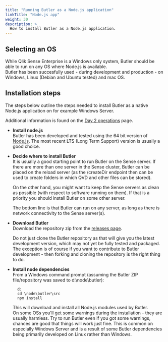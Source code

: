 ```yaml
---
title: "Running Butler as a Node.js application"
linkTitle: "Node.js app"
weight: 30
description: >
  How to install Butler as a Node.js application.
---
```


## Selecting an OS

While Qlik Sense Enterprise is a Windows only system, Butler should be able to run on any OS where Node.js is available.  
Butler has been succesfully used - during development and production - on Windows, Linux (Debian and Ubuntu tested) and mac OS.

## Installation steps

The steps below outline the steps needed to install Butler as a native Node.js application on for example Windows Server.

Additional information is found on the [Day 2 operations](/docs/getting-started/operations/) page.

* **Install node.js**  
    Butler has been developed and tested using the 64 bit version of [Node.js](https://nodejs.org/en/download/). The most recent LTS (Long Term Support) version is usually a good choice.

* **Decide where to install Butler**  
    It is usually a good starting point to run Butler on the Sense server. If there are more than one server in the Sense cluster, Butler can be placed on the reload server (as the /createDir endpoint then can be used to create folders in which QVD and other files can be stored).  

    On the other hand, you might want to keep the Sense servers as clean as possible (with respect to software running on them). If that is a priority you should install Butler on some other server.  

    The bottom line is that Butler can run on any server, as long as there is network connectivity to the Sense server(s).  

* **Download Butler**  
    Download the repository zip from the [releases page](https://github.com/ptarmiganlabs/butler/releases).

    Do not just clone the Butler repository as that will give you the latest development version, which may not yet be fully tested and packaged.  
    The exception is of course if you want to contribute to Butler development - then forking and cloning the repository is the right thing to do.

* **Install node dependencies**  
    From a Windows command prompt (assuming the Butler ZIP file/repository was saved to d:\\node\\butler):  

        d:
        cd \node\butler\src
        npm install  

    This will download and install all Node.js modules used by Butler.  
    On some OSs you'll get some warnings during the installation - they are usually harmless. Try to run Butler even if you got some warnings, chances are good that things will work just fine. This is common on especially Windows Server and is a result of some Butler dependencies being primarily developed on Linux rather than Windows.
